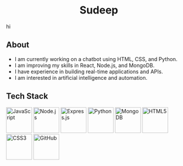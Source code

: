 <h1 align="center">
  Sudeep
</h1>
<p>hi</p>

<h2>About</h2>
<ul>
  <li>I am currently working on a chatbot using HTML, CSS, and Python.</li>
  <li>I am improving my skills in React, Node.js, and MongoDB.</li>
  <li>I have experience in building real-time applications and APIs.</li>
  <li>I am interested in artificial intelligence and automation.</li>
</ul>

<h2>Tech Stack</h2>
<p align="left">
  <img src="https://skillicons.dev/icons?i=javascript" height="70" alt="JavaScript" />
  <img src="https://skillicons.dev/icons?i=nodejs" height="70" alt="Node.js" />
  <img src="https://skillicons.dev/icons?i=express" height="70" alt="Express.js" />
  <img src="https://skillicons.dev/icons?i=python" height="70" alt="Python" />
  <img src="https://skillicons.dev/icons?i=mongodb" height="70" alt="MongoDB" />
  <img src="https://skillicons.dev/icons?i=html" height="70" alt="HTML5" />
  <img src="https://skillicons.dev/icons?i=css" height="70" alt="CSS3" />
  <img src="https://skillicons.dev/icons?i=github" height="70" alt="GitHub" />
</p>
